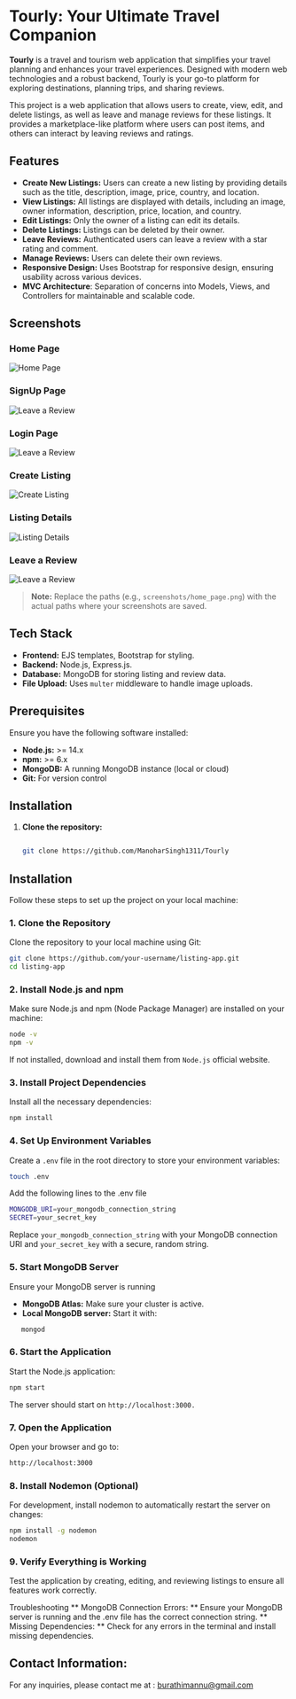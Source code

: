 # Tourly: Your Ultimate Travel Companion

**Tourly** is a travel and tourism web application that simplifies your travel planning and enhances your travel experiences. Designed with modern web technologies and a robust backend, Tourly is your go-to platform for exploring destinations, planning trips, and sharing reviews.

This project is a web application that allows users to create, view, edit, and delete listings, as well as leave and manage reviews for these listings. It provides a marketplace-like platform where users can post items, and others can interact by leaving reviews and ratings.

## Features

- **Create New Listings:** Users can create a new listing by providing details such as the title, description, image, price, country, and location.
- **View Listings:** All listings are displayed with details, including an image, owner information, description, price, location, and country.
- **Edit Listings:** Only the owner of a listing can edit its details.
- **Delete Listings:** Listings can be deleted by their owner.
- **Leave Reviews:** Authenticated users can leave a review with a star rating and comment.
- **Manage Reviews:** Users can delete their own reviews.
- **Responsive Design:** Uses Bootstrap for responsive design, ensuring usability across various devices.
- **MVC Architecture**: Separation of concerns into Models, Views, and Controllers for maintainable and scalable code.


## Screenshots

### Home Page
![Home Page](screenshots/HomePage.png)

### SignUp Page
![Leave a Review](screenshots/SignUpPage.png)

### Login Page
![Leave a Review](screenshots/LoginPage.png)

### Create Listing
![Create Listing](screenshots/NewListingPage.png)

### Listing Details
![Listing Details](screenshots/Edit&ReviewPage.png)

### Leave a Review
![Leave a Review](screenshots/AddinReview.png)

> **Note:** Replace the paths (e.g., `screenshots/home_page.png`) with the actual paths where your screenshots are saved.

## Tech Stack

- **Frontend:** EJS templates, Bootstrap for styling.
- **Backend:** Node.js, Express.js.
- **Database:** MongoDB for storing listing and review data.
- **File Upload:** Uses `multer` middleware to handle image uploads.

## Prerequisites

Ensure you have the following software installed:

- **Node.js:** >= 14.x
- **npm:** >= 6.x
- **MongoDB:** A running MongoDB instance (local or cloud)
- **Git:** For version control

## Installation

1. **Clone the repository:**
   ```sh
   
   git clone https://github.com/ManoharSingh1311/Tourly
## Installation

Follow these steps to set up the project on your local machine:

### 1. Clone the Repository

Clone the repository to your local machine using Git:

```sh
git clone https://github.com/your-username/listing-app.git
cd listing-app
 ````

### 2. Install Node.js and npm
Make sure Node.js and npm (Node Package Manager) are installed on your machine:

````sh
node -v
npm -v
````
If not installed, download and install them from `Node.js` official website.

### 3. Install Project Dependencies
Install all the necessary dependencies:
```sh
npm install
````
### 4. Set Up Environment Variables
Create a `.env` file in the root directory to store your environment variables:
```sh
touch .env
````
Add the following lines to the .env file
```sh
MONGODB_URI=your_mongodb_connection_string
SECRET=your_secret_key
````
Replace `your_mongodb_connection_string` with your MongoDB connection URI and `your_secret_key` with a secure, random string.

### 5. Start MongoDB Server

Ensure your MongoDB server is running

- **MongoDB Atlas:** Make sure your cluster is active.
- **Local MongoDB server:** Start it with:

````sh
   mongod
````
### 6. Start the Application
Start the Node.js application:

```sh
npm start
````
The server should start on `http://localhost:3000.`

### 7. Open the Application
Open your browser and go to:
```sh
http://localhost:3000
````
### 8. Install Nodemon (Optional)
For development, install nodemon to automatically restart the server on changes:
```sh
npm install -g nodemon
nodemon
```
### 9. Verify Everything is Working
Test the application by creating, editing, and reviewing listings to ensure all features work correctly.

Troubleshooting
** MongoDB Connection Errors: ** Ensure your MongoDB server is running and the .env file has the correct connection string.
** Missing Dependencies: ** Check for any errors in the terminal and install missing dependencies.

## Contact Information:
For any inquiries, please contact me at :  burathimannu@gmail.com









